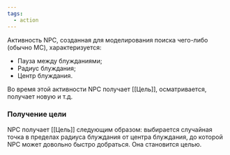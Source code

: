 ```yaml
---
tags:
  - action
---
```

Активность NPC, созданная для моделирования поиска чего-либо (обычно MC), характеризуется: 
- Пауза между блужданиями;
- Радиус блуждания;
- Центр блуждания.

Во время этой активности NPC получает [[Цель]], осматривается, получает новую и т.д. 
### Получение цели
NPC получает [[Цель]] следующим образом: выбирается случайная точка в пределах радиуса блуждания от центра блуждания, до которой NPC может довольно быстро добраться. Она становится целью.